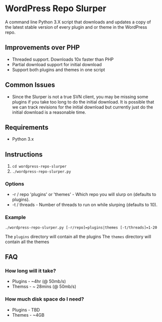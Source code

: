 WordPress Repo Slurper
========================

A command line Python 3.X script that downloads and updates a copy of the latest stable
version of every plugin and or theme in the WordPress repo.

Improvements over PHP
---------------------

* Threaded support. Downloads 10x faster than PHP
* Partial download support for initial download
* Support both plugins and themes in one script

Common Issues
-------------

* Since the Slurper is not a true SVN client, you may be missing some plugins if you take too long to do the initial 
download. It is possible that we can track revisions for the initial download but currently just do the initial download
is a reasonable time.

Requirements
------------

* Python 3.x

Instructions
------------

1. `cd wordpress-repo-slurper`
2. `./wordpress-repo-slurper.py`

### Options ###

* -r / repo 'plugins' or 'themes' - Which repo you will slurp on (defaults to plugins).
* -t / threads - Number of threads to run on while slurping (defaults to 10).

### Example ###

`./wordpress-repo-slurper.py [-r/repo]=plugins|themes [-t/threads]=1-20`

The `plugins` directory will contain all the plugins
The `themes` directory will contain all the themes

FAQ
----

### How long will it take? ###

* Plugins - ~4hr (@ 50mb/s)
* Themss - ~ 28mins (@ 50mb/s)

### How much disk space do I need? ###

* Plugins - TBD
* Themes - ~4GB
